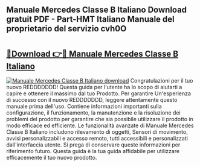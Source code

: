 ## Manuale Mercedes Classe B Italiano Download gratuit PDF - Part-HMT Italiano Manuale del proprietario del servizio cvh0O

# <h2><a href="http://dfbmlu.blite.top/?on=Manuale+Mercedes+Classe+B+Italiano">🔗Download 👉🔴 Manuale Mercedes Classe B Italiano</a></h2>

[![Manuale Mercedes Classe B Italiano download](https://i.imgur.com/lujVjoI.png)](http://dfbmlu.blite.top/?on=Manuale+Mercedes+Classe+B+Italiano)
Congratulazioni per il tuo nuovo REDDDDDDD! Questa guida per l'utente ha lo scopo di aiutarti a capire e ottenere il massimo dal tuo Prodotto. Per garantire Un'esperienza di successo con il nuovo REDDDDDDD, leggere attentamente questo manuale prima dell'uso. Contiene informazioni importanti sulla configurazione, il funzionamento, la manutenzione e la risoluzione dei problemi del prodotto per garantire che sia possibile utilizzare il prodotto in modo efficace ed efficiente. Le funzionalità avanzate di Manuale Mercedes Classe B Italiano includono rilevamento di oggetti, Sensori di movimento, avvisi personalizzabili e accesso remoto, tutti accessibili e personalizzati dall'interfaccia utente. Si prega di conservare queste informazioni per riferimento futuro. Questa guida è la tua guida affidabile per utilizzare efficacemente il tuo nuovo prodotto.
